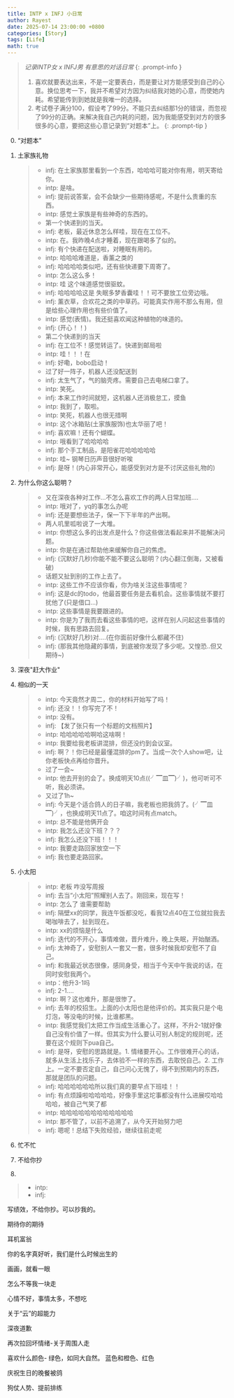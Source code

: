 ```yaml
---
title: INTP x INFJ 小日常
author: Rayest
date: 2025-07-14 23:00:00 +0800
categories: [Story]
tags: [Life]
math: true
---
```


> *记录INTP女 x INFJ男 有意思的对话日常*
{: .prompt-info }
>
> 1. 喜欢就要表达出来，不是一定要表白，而是要让对方能感受到自己的心意。换位思考一下，我并不希望对方因为纠结我对她的心意，而使她内耗。希望能传到到她就是我唯一的选择。
> 2. 考试卷子满分100，假设考了99分。不能只去纠结那1分的错误，而忽视了99分的正确。来解决我自己内耗的问题，因为我能感受到对方的很多很多的心意，要把这些心意记录到“对题本”上。
{: .prompt-tip }

0. “对题本”

1. 土家族礼物
    > - infj: 在土家族那里看到一个东西，哈哈哈可能对你有用，明天寄给你。
    > - intp: 是啥。
    > - infj: 提前说答案，会不会缺少一些期待感呢，不是什么贵重的东西。
    > - intp: 感觉土家族是有些神奇的东西的。
    > - 第一个快递到的当天。
    > - infj: 老板，最近休息怎么样哇，现在在工位不。
    > - intp: 在。我昨晚4点才睡着，现在跟喝多了似的。
    > - infj: 有个快递在配送啦，对睡眠有用的。
    > - intp: 哈哈哈难道是，香薰之类的
    > - infj: 哈哈哈哈类似吧，还有些快递要下周寄了。
    > - intp: 怎么这么多！
    > - intp: 哇 这个味道感觉很驱蚊。
    > - infj: 哈哈哈哈这是 失眠多梦香囊哇！！可不要放工位旁边哦。
    > - infj: 薰衣草，合欢花之类的中草药。可能真实作用不那么有用，但是给些心理作用也有些价值了。
    > - intp: 感觉(表情)。我还挺喜欢闻这种植物的味道的。
    > - infj: (开心！！)
    > - 第二个快递到的当天
    > - infj: 在工位不！感觉转运了。快递到邮局啦
    > - intp: 哇！！！在
    > - infj: 好嘞，bobo启动！
    > - 过了好一阵子，机器人还没配送到
    > - infj: 太生气了，气的脑壳疼。需要自己去电梯口拿了。
    > - intp: 笑死。
    > - infj: 本来工作时间就短，这机器人还消极怠工，摸鱼
    > - intp: 我到了，取啦。
    > - intp: 笑死，机器人也很无措啊
    > - intp: 这个冰箱贴(土家族服饰)也太华丽了吧！
    > - infj: 喜欢嘛！还有个蝴蝶。
    > - intp: 哦看到了哈哈哈哈
    > - infj: 那个手工制品，是阳雀花哈哈哈哈哈
    > - intp: 哇~ 钢琴日历声音很好听唉
    > - infj: 是呀！(内心非常开心，能感受到对方是不讨厌这些礼物的)

2. 为什么你这么聪明？
    > - 又在深夜各种对工作...不怎么喜欢工作的两人日常加班....
    > - intp: 哦对了，yq的事怎么办呢
    > - infj: 还是要想些法子，保一下下半年的产出啊。
    > - 两人叽里呱啦说了一大堆。
    > - intp: 你想这么多的出发点是什么？你这些做法看起来并不能解决问题。
    > - intp: 你是在通过帮助他来缓解你自己的焦虑。
    > - infj: (沉默好几秒)你能不能不要这么聪明？(内心翻江倒海，又被看破)
    > - 话题又扯到别的工作上去了。
    > - intp: 这些工作不应该你看，你为啥关注这些事情呢？
    > - infj: 这是dc的todo，他最首要任务是去看机会。这些事情就不要打扰他了(只是借口...)
    > - intp: 这些事情是我要跟进的。
    > - intp: 你是为了我而去看这些事情的吧，这样在别人问起这些事情的时候，我有思路去回复。
    > - infj: (沉默好几秒)对....(在你面前好像什么都藏不住)
    > - infj: (那我其他隐藏的事情，到底被你发现了多少呢。又惶恐..但又期待~)

3. 深夜"赶大作业"

4. 相似的一天

    > - intp: 今天竟然才周二，你的材料开始写了吗！
    > - infj: 还没！！你写完了不！
    > - intp: 没有。
    > - infj: 【发了张只有一个标题的文档照片】
    > - intp: 哈哈哈哈哈啊哈这啥啊！
    > - intp: 我要给我老板讲混排，但还没约到会议室。
    > - infj: 啊？！你已经是最懂混排的pm了。当成一次个人show吧，让你老板快点再给你晋升。
    > - 过了一会~
    > - intp: 他去开别的会了。换成明天10点((╯▔皿▔)╯)，他可听可不听，我必须讲。
    > - 又过了1h~
    > - infj: 今天是个适合鸽人的日子嘛，我老板也把我鸽了。(╯▔皿▔)╯，也换成明天11点了。咱这时间有点match。
    > - intp: 总不能是他俩开会
    > - intp: 我怎么还没下班？？？
    > - infj: 我怎么还没下班！！！
    > - intp: 我要走路回家放空一下
    > - infj: 我也要走路回家。

5. 小太阳

    > - intp: 老板 咋没写周报
    > - infj: 去当“小太阳”照耀别人去了。刚回来，现在写！
    > - intp: 怎么了 谁需要帮助
    > - infj: 隔壁xx的同学，我连午饭都没吃，看我12点40在工位就拉我去喝咖啡去了，扯到现在。
    > - intp: xx的烦恼是什么
    > - infj: 迭代的不开心，事情难做，晋升难升，晚上失眠，开始酗酒。
    > - infj: 太神奇了，安慰别人一套又一套，很多时候我却安慰不了自己。
    > - infj: 和我最近状态很像，感同身受，相当于今天中午我说的话，在同时安慰我两个。
    > - intp：他升3-1吗
    > - infj: 2-1....
    > - intp: 啊？这也难升，那是很惨了。
    > - infj: 去年的校招生。上面的小太阳也是他评价的。其实我只是个电灯泡，等没电的时候，比谁都黑。
    > - intp: 我感觉我们太把工作当成生活重心了。这样，不升2-1就好像自己没有价值了一样。但其实为什么要认可别人制定的规则呢，还要在这个规则下pua自己。
    > - infj: 是呀，安慰的思路就是。1. 情绪要开心。工作很难开心的话，就多从生活上找乐子，去体验不一样的东西，去取悦自己。2. 工作上。一定不要否定自己，自己问心无愧了，得不到预期内的东西，那就是团队的问题。
    > - infj: 哈哈哈哈哈哈所以我们真的要早点下班哇！！
    > - infj: 有点烦躁啦哈哈哈哈，好像手里这坨事都没有什么进展哎哈哈哈哈，被自己气笑了都
    > - intp: 哈哈哈哈哈哈哈哈哈哈哈哈
    > - intp: 那不管了，以前不追溯了，从今天开始努力吧
    > - infj: 嗯呢！总结下失败经验，继续往前走呢

6. 忙不忙
7. 不给你抄
8. 

> - intp:
> - infj:

写绩效，不给你抄。可以抄我的。

期待你的期待

耳机富翁


你的名字真好听，我们是什么时候出生的

画画，就看一眼

怎么不等我一块走

心情不好，事情太多，不想吃

关于“云”的超能力

深夜道歉

再次拉回坏情绪-关于周围人走

喜欢什么颜色- 绿色，如同大自然。 蓝色和橙色、红色

庆祝生日的晚餐被鸽

狗仗人势、提前排练